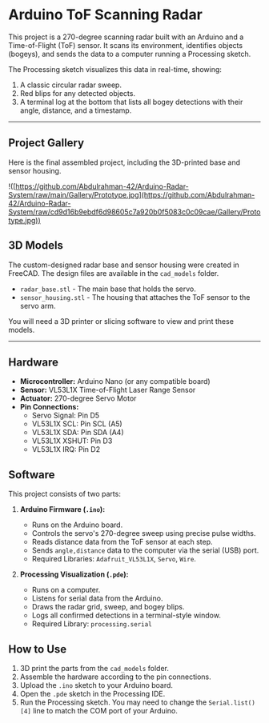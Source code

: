 # Arduino ToF Scanning Radar

This project is a 270-degree scanning radar built with an Arduino and a Time-of-Flight (ToF) sensor. It scans its environment, identifies objects (bogeys), and sends the data to a computer running a Processing sketch.

The Processing sketch visualizes this data in real-time, showing:
1.  A classic circular radar sweep.
2.  Red blips for any detected objects.
3.  A terminal log at the bottom that lists all bogey detections with their angle, distance, and a timestamp.

---

## Project Gallery

Here is the final assembled project, including the 3D-printed base and sensor housing.


!([https://github.com/Abdulrahman-42/Arduino-Radar-System/raw/main/Gallery/Prototype.jpg](https://github.com/Abdulrahman-42/Arduino-Radar-System/raw/cd9d16b9ebdf6d98605c7a920b0f5083c0c09cae/Gallery/Prototype.jpg))




## 3D Models

The custom-designed radar base and sensor housing were created in FreeCAD. The design files are available in the `cad_models` folder.

* `radar_base.stl` - The main base that holds the servo.
* `sensor_housing.stl` - The housing that attaches the ToF sensor to the servo arm.

You will need a 3D printer or slicing software to view and print these models.

---

## Hardware

* **Microcontroller:** Arduino Nano (or any compatible board)
* **Sensor:** VL53L1X Time-of-Flight Laser Range Sensor
* **Actuator:** 270-degree Servo Motor
* **Pin Connections:**
    * Servo Signal: Pin D5
    * VL53L1X SCL: Pin SCL (A5)
    * VL53L1X SDA: Pin SDA (A4)
    * VL53L1X XSHUT: Pin D3
    * VL53L1X IRQ: Pin D2

## Software

This project consists of two parts:

1.  **Arduino Firmware (`.ino`):**
    * Runs on the Arduino board.
    * Controls the servo's 270-degree sweep using precise pulse widths.
    * Reads distance data from the ToF sensor at each step.
    * Sends `angle,distance` data to the computer via the serial (USB) port.
    * Required Libraries: `Adafruit_VL53L1X`, `Servo`, `Wire`.

2.  **Processing Visualization (`.pde`):**
    * Runs on a computer.
    * Listens for serial data from the Arduino.
    * Draws the radar grid, sweep, and bogey blips.
    * Logs all confirmed detections in a terminal-style window.
    * Required Library: `processing.serial`

## How to Use

1.  3D print the parts from the `cad_models` folder.
2.  Assemble the hardware according to the pin connections.
3.  Upload the `.ino` sketch to your Arduino board.
4.  Open the `.pde` sketch in the Processing IDE.
5.  Run the Processing sketch. You may need to change the `Serial.list()[4]` line to match the COM port of your Arduino.
